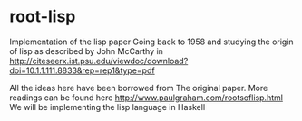 # root-lisp
Implementation of the lisp paper	Going back to 1958 and studying the origin of lisp as described by John McCarthy in http://citeseerx.ist.psu.edu/viewdoc/download?doi=10.1.1.111.8833&rep=rep1&type=pdf
 
All the ideas here have been borrowed from The original paper. More readings can be found here http://www.paulgraham.com/rootsoflisp.html
 We will be implementing the lisp language in Haskell
